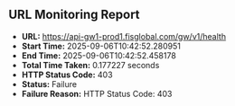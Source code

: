 ## URL Monitoring Report

- **URL:** https://api-gw1-prod1.fisglobal.com/gw/v1/health
- **Start Time:** 2025-09-06T10:42:52.280951
- **End Time:** 2025-09-06T10:42:52.458178
- **Total Time Taken:** 0.177227 seconds
- **HTTP Status Code:** 403
- **Status:** Failure
- **Failure Reason:** HTTP Status Code: 403
